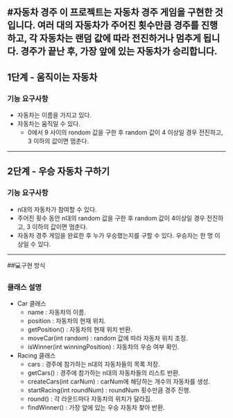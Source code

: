 #자동차 경주
이 프로젝트는 자동차 경주 게임을 구현한 것입니다. 여러 대의 자동차가 주어진 횟수만큼 경주를 진행하고, 각 자동차는 랜덤 값에 따라 전진하거나 멈추게 됩니다. 경주가 끝난 후, 가장 앞에 있는 자동차가 승리합니다.
---
## 1단계 - 움직이는 자동차
### 기능 요구사항
- 자동차는 이름을 가지고 있다.
- 자동차는 움직일 수 있다.
  - 0에서 9 사이의 rondom 값을 구한 후 random 값이 4 이상일 경우 전진하고, 3 이하의 값이면 멈춘다.
---
## 2단계 - 우승 자동차 구하기
### 기능 요구사항
- n대의 자동차가 참여할 수 있다.
- 주어진 횟수 동안 n대의 random 값을 구한 후 random 값이 4이상일 경우 전진하고, 3 이하의 값이면 멈춘다.
- 자동차 경주 게임을 완료한 후 누가 우승했는지를 구할 수 있다. 우승자는 한 명 이상일 수 있다.
---
##💻구현 방식
### 클래스 설명
- Car 클래스
  - name : 자동차의 이름.
  - position : 자동차의 현재 위치.
  - getPosition() : 자동차의 현재 위치 반환.
  - moveCar(int random) : random 값에 따라 자동차 위치 조정.
  - isWinner(int winningPosition) : 자동차의 우승 여부 확인.
- Racing 클래스
  - cars : 경주에 참가하는 n대의 자동차들의 목록 저장.
  - getCars() : 경주에 참가하는 n대의 자동차들의 리스트 반환.
  - createCars(int carNum) : carNum에 해당하는 개수의 자동차를 생성.
  - startRacing(int roundNum) : roundNum 횟수만큼 경주 진행.
  - round() : 각 라운드마다 자동차의 위치가 달라짐.
  - findWinner() : 가장 앞에 있는 우승 자동차 찾아 반환.

